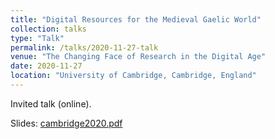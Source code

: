 ```yaml
---
title: "Digital Resources for the Medieval Gaelic World"
collection: talks
type: "Talk"
permalink: /talks/2020-11-27-talk
venue: "The Changing Face of Research in the Digital Age"
date: 2020-11-27
location: "University of Cambridge, Cambridge, England"
---
```


Invited talk (online).

Slides: [cambridge2020.pdf](/files/cambridge2020.pdf)
